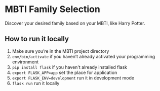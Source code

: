 # MBTI Family Selection
Discover your desired family based on your MBTI, like Harry Potter.

## How to run it locally
1. Make sure you’re in the MBTI project directory
2. `env/bin/activate` if you haven’t already activated your programming environment
3. `pip install flask` if you haven't already installed flask
4. `export FLASK_APP=app` set the place for application
5. `export FLASK_ENV=development` run it in development mode
6. `flask run` run it locally
